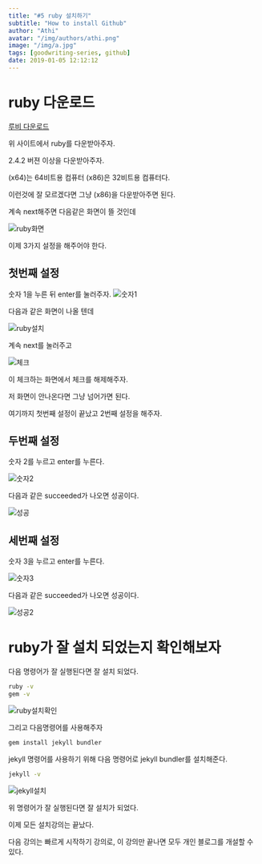 ```yaml
---
title: "#5 ruby 설치하기"
subtitle: "How to install Github"
author: "Athi"
avatar: "/img/authors/athi.png"
image: "/img/a.jpg"
tags: [goodwriting-series, github]
date: 2019-01-05 12:12:12
---
```


# ruby 다운로드

[루비 다운로드](https://rubyinstaller.org/downloads/)

위 사이트에서 ruby를 다운받아주자.

2.4.2 버젼 이상을 다운받아주자.

(x64)는 64비트용 컴퓨터
(x86)은 32비트용 컴퓨터다.

이런것에 잘 모르겠다면 그냥 (x86)을 다운받아주면 된다.

계속 next해주면 다음같은 화면이 뜰 것인데

![ruby화면](https://i.imgur.com/6eJIXCp.png)

이제 3가지 설정을 해주어야 한다.

## 첫번째 설정

숫자 1을 누른 뒤 enter를 눌러주자.
![숫자1](https://i.imgur.com/bd5rlEw.png)

다음과 같은 화면이 나올 텐데

![ruby설치](https://i.imgur.com/OEpopIN.png)

계속 next를 눌러주고

![체크](https://i.imgur.com/OHgGsu0.png)

이 체크하는 화면에서 체크를 해제해주자.

저 화면이 안나온다면 그냥 넘어가면 된다.

여기까지 첫번째 설정이 끝났고 2번째 설정을 해주자.

## 두번째 설정

숫자 2를 누르고 enter를 누른다.

![숫자2](https://i.imgur.com/4AcZBxw.png)

다음과 같은 succeeded가 나오면 성공이다.

![성공](https://i.imgur.com/TPSKjfu.png)

## 세번째 설정

숫자 3을 누르고 enter를 누른다.

![숫자3](https://i.imgur.com/HNoM0TB.png)

다음과 같은 succeeded가 나오면 성공이다.

![성공2](https://i.imgur.com/dQJ6m5i.png)

# ruby가 잘 설치 되었는지 확인해보자

다음 명령어가 잘 실행된다면 잘 설치 되었다.

```bash
ruby -v
gem -v
```

![ruby설치확인](https://i.imgur.com/HhKm4gO.png)

그리고 다음명령어를 사용해주자

```bash
gem install jekyll bundler
```

jekyll 명령어를 사용하기 위해 다음 명령어로 jekyll bundler를 설치해준다.

```bash
jekyll -v
```

![jekyll설치](https://i.imgur.com/lDoXJcS.png)

위 명령어가 잘 실행된다면 잘 설치가 되었다.

이제 모든 설치강의는 끝났다.

다음 강의는 빠르게 시작하기 강의로, 이 강의만 끝나면 모두 개인 블로그를 개설할 수 있다.
